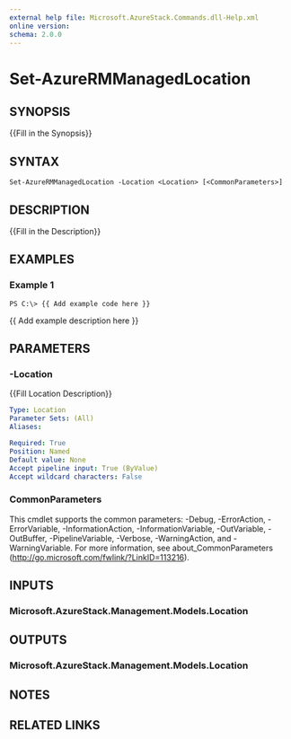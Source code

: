 ```yaml
---
external help file: Microsoft.AzureStack.Commands.dll-Help.xml
online version: 
schema: 2.0.0
---
```


# Set-AzureRMManagedLocation

## SYNOPSIS
{{Fill in the Synopsis}}

## SYNTAX

```
Set-AzureRMManagedLocation -Location <Location> [<CommonParameters>]
```

## DESCRIPTION
{{Fill in the Description}}

## EXAMPLES

### Example 1
```
PS C:\> {{ Add example code here }}
```

{{ Add example description here }}

## PARAMETERS

### -Location
{{Fill Location Description}}

```yaml
Type: Location
Parameter Sets: (All)
Aliases: 

Required: True
Position: Named
Default value: None
Accept pipeline input: True (ByValue)
Accept wildcard characters: False
```

### CommonParameters
This cmdlet supports the common parameters: -Debug, -ErrorAction, -ErrorVariable, -InformationAction, -InformationVariable, -OutVariable, -OutBuffer, -PipelineVariable, -Verbose, -WarningAction, and -WarningVariable. For more information, see about_CommonParameters (http://go.microsoft.com/fwlink/?LinkID=113216).

## INPUTS

### Microsoft.AzureStack.Management.Models.Location

## OUTPUTS

### Microsoft.AzureStack.Management.Models.Location

## NOTES

## RELATED LINKS

